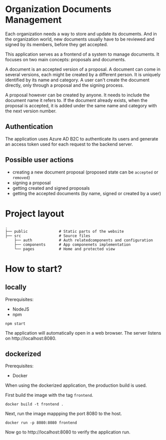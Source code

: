 # Organization Documents Management

Each organization needs a way to store and update its documents.
And in the organization world, new documents usually have to
be reviewed and signed by its members, before they get accepted.

This application serves as a frontend of a system to manage documents.
It focuses on two main concepts: proposals and documents. 

A document is an accepted version of a proposal. A document can come in several versions,
each might be created by a different person. It is uniquely identified by its name and category.
A user can't create the document directly, only through a proposal and the signing process.

A proposal however can be created by anyone. It needs to include the document name it refers to.
If the document already exists, when the proposal is accepted,
it is added under the same name and category with the next version number.

## Authentication

The application uses Azure AD B2C to authenticate its users and generate an access token
used for each request to the backend server.


## Possible user actions

 - creating a new document proposal (proposed state can be `accepted` or `removed`)
 - signing a proposal
 - getting created and signed proposals
 - getting the accepted documents (by name, signed or created by a user)

# Project layout
```
.  
├── public              # Static parts of the website  
├── src                 # Source files  
    ├── auth            # Auth relatedcomponents and configuration  
    ├── components      # App componenets implementation  
    └── pages           # Home and protected view  
```

# How to start?

## locally

Prerequisites:
 - NodeJS
 - npm

```
npm start
```

The application will automatically open in a web browser.
The server listens on http://localhost:8080.

## dockerized

Prerequisites:
 - Docker

When using the dockerized application, the production build is used.


First build the image with the tag `frontend`.
```
docker build -t frontend .
```

Next, run the image mappping the port 8080 to the host.
```
docker run -p 8080:8080 frontend
```

Now go to http://localhost:8080 to verify the application run.
